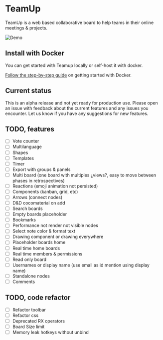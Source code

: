 # TeamUp

TeamUp is a web based collaborative board to help teams in their online meetings & projects.

![Demo](https://github.com/juanfran/team-up/blob/main/resources/demo-teamup-new.gif)

## Install with Docker

You can get started with Teamup locally or self-host it with docker.

[Follow the step-by-step guide](./INSTALL.md) on getting started with Docker.

## Current status

This is an alpha release and not yet ready for production use. Please open an issue with feedback about the current features and any issues you encounter. Let us know if you have any suggestions for new features.

## TODO, features

- [ ] Vote counter
- [ ] Multilanguage
- [ ] Shapes
- [ ] Templates
- [ ] Timer
- [ ] Export with groups & panels
- [ ] Multi board (one board with multiples ¿views?, easy to move between phases in retrospectives)
- [ ] Reactions (emoji animation not persisted)
- [ ] Components (kanban, grid, etc)
- [ ] Arrows (connect nodes)
- [ ] D&D cocomaterial on add
- [ ] Search boards
- [ ] Empty boards placeholder
- [ ] Bookmarks
- [ ] Performance not render not visible nodes
- [ ] Select note color & format text
- [ ] Drawing component or drawing everywhere
- [ ] Placeholder boards home
- [ ] Real time home boards
- [ ] Real time members & permissions
- [ ] Read only board
- [ ] Usernames or display name (use email as id mention using display name)
- [ ] Standalone nodes
- [ ] Comments

## TODO, code refactor

- [ ] Refactor toolbar
- [ ] Refactor css
- [ ] Deprecated RX operators
- [ ] Board Size limit
- [ ] Memory leak hotkeys without unbind

